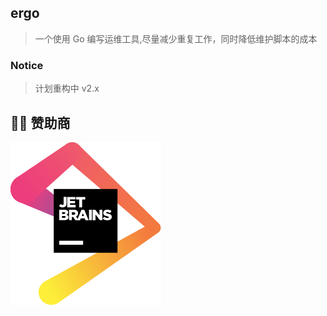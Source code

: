 ## ergo

> 一个使用 Go 编写运维工具,尽量减少重复工作，同时降低维护脚本的成本

### Notice

> 计划重构中 v2.x


## 🎉🎉 赞助商

[![jetbrains](docs/jetbrains.svg)](https://www.jetbrains.com/?from=ergo)
